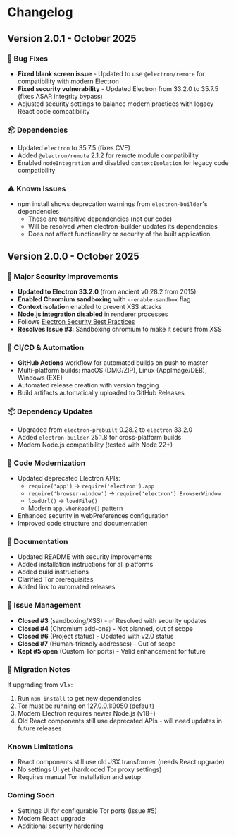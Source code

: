 # Changelog

## Version 2.0.1 - October 2025

### 🔧 Bug Fixes
- **Fixed blank screen issue** - Updated to use `@electron/remote` for compatibility with modern Electron
- **Fixed security vulnerability** - Updated Electron from 33.2.0 to 35.7.5 (fixes ASAR integrity bypass)
- Adjusted security settings to balance modern practices with legacy React code compatibility

### 📦 Dependencies
- Updated `electron` to 35.7.5 (fixes CVE)
- Added `@electron/remote` 2.1.2 for remote module compatibility
- Enabled `nodeIntegration` and disabled `contextIsolation` for legacy code compatibility

### ⚠️ Known Issues
- npm install shows deprecation warnings from `electron-builder`'s dependencies
  - These are transitive dependencies (not our code)
  - Will be resolved when electron-builder updates its dependencies
  - Does not affect functionality or security of the built application

## Version 2.0.0 - October 2025

### 🔐 Major Security Improvements
- **Updated to Electron 33.2.0** (from ancient v0.28.2 from 2015)
- **Enabled Chromium sandboxing** with `--enable-sandbox` flag
- **Context isolation** enabled to prevent XSS attacks
- **Node.js integration disabled** in renderer processes
- Follows [Electron Security Best Practices](https://www.electronjs.org/docs/latest/tutorial/security)
- **Resolves Issue #3**: Sandboxing chromium to make it secure from XSS

### 🚀 CI/CD & Automation
- **GitHub Actions** workflow for automated builds on push to master
- Multi-platform builds: macOS (DMG/ZIP), Linux (AppImage/DEB), Windows (EXE)
- Automated release creation with version tagging
- Build artifacts automatically uploaded to GitHub Releases

### 📦 Dependency Updates
- Upgraded from `electron-prebuilt` 0.28.2 to `electron` 33.2.0
- Added `electron-builder` 25.1.8 for cross-platform builds
- Modern Node.js compatibility (tested with Node 22+)

### 📝 Code Modernization
- Updated deprecated Electron APIs:
  - `require('app')` → `require('electron').app`
  - `require('browser-window')` → `require('electron').BrowserWindow`
  - `loadUrl()` → `loadFile()`
  - Modern `app.whenReady()` pattern
- Enhanced security in webPreferences configuration
- Improved code structure and documentation

### 📖 Documentation
- Updated README with security improvements
- Added installation instructions for all platforms
- Added build instructions
- Clarified Tor prerequisites
- Added link to automated releases

### 🐛 Issue Management
- **Closed #3** (sandboxing/XSS) - ✅ Resolved with security updates
- **Closed #4** (Chromium add-ons) - Not planned, out of scope
- **Closed #6** (Project status) - Updated with v2.0 status
- **Closed #7** (Human-friendly addresses) - Out of scope
- **Kept #5 open** (Custom Tor ports) - Valid enhancement for future

### 🔄 Migration Notes
If upgrading from v1.x:
1. Run `npm install` to get new dependencies
2. Tor must be running on 127.0.0.1:9050 (default)
3. Modern Electron requires newer Node.js (v18+)
4. Old React components still use deprecated APIs - will need updates in future releases

### Known Limitations
- React components still use old JSX transformer (needs React upgrade)
- No settings UI yet (hardcoded Tor proxy settings)
- Requires manual Tor installation and setup

### Coming Soon
- Settings UI for configurable Tor ports (Issue #5)
- Modern React upgrade
- Additional security hardening

